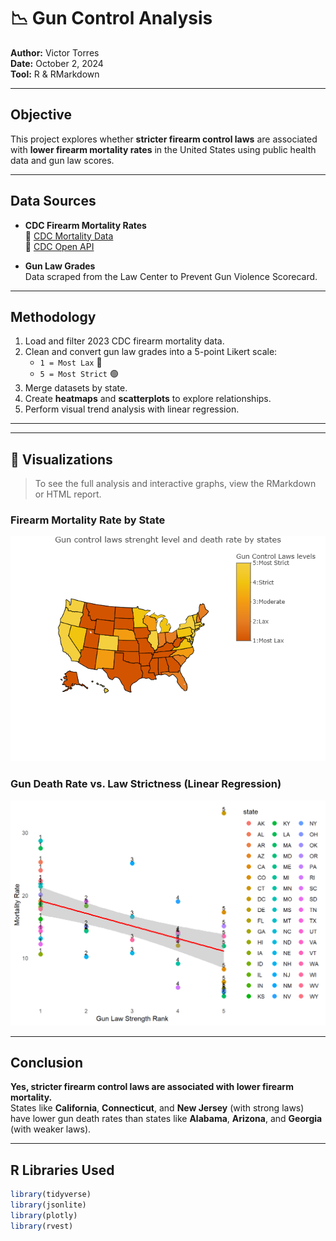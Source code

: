 # 📉 Gun Control Analysis

**Author:** Victor Torres  
**Date:** October 2, 2024  
**Tool:** R & RMarkdown  

---

## Objective

This project explores whether **stricter firearm control laws** are associated with **lower firearm mortality rates** in the United States using public health data and gun law scores.

---

## Data Sources

-  **CDC Firearm Mortality Rates**  
  🔗 [CDC Mortality Data](https://www.cdc.gov/nchs/pressroom/sosmap/firearm_mortality/firearm.htm)  
  🔗 [CDC Open API](https://open.cdc.gov/apis.html)

-  **Gun Law Grades**  
  Data scraped from the Law Center to Prevent Gun Violence Scorecard.

---

## Methodology

1.  Load and filter 2023 CDC firearm mortality data.
2. Clean and convert gun law grades into a 5-point Likert scale:
   - `1 = Most Lax` 🔴
   - `5 = Most Strict` 🟢
3.  Merge datasets by state.
4. Create **heatmaps** and **scatterplots** to explore relationships.
5. Perform visual trend analysis with linear regression.

---


---

## 📸 Visualizations

> To see the full analysis and interactive graphs, view the RMarkdown or HTML report.

### Firearm Mortality Rate by State

![Firearm Mortality Heatmap](https://github.com/victortorresds/Gun_Control_Analysis/blob/main/images/gun_control.png)

### Gun Death Rate vs. Law Strictness (Linear Regression)

![Gun Law vs Mortality Scatter](https://github.com/victortorresds/Gun_Control_Analysis/blob/main/images/gun_control_1.png)

---

## Conclusion

**Yes, stricter firearm control laws are associated with lower firearm mortality.**  
States like **California**, **Connecticut**, and **New Jersey** (with strong laws) have lower gun death rates than states like **Alabama**, **Arizona**, and **Georgia** (with weaker laws).

---

## R Libraries Used

```r
library(tidyverse)
library(jsonlite)
library(plotly)
library(rvest)


